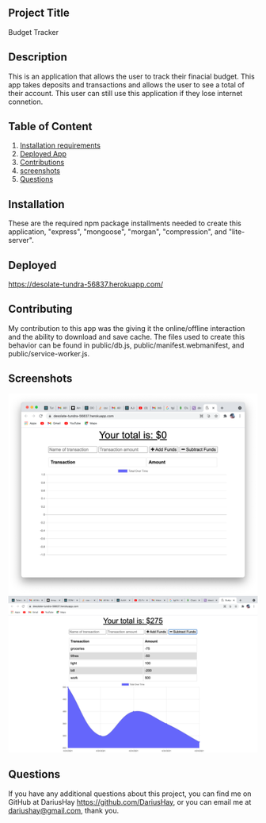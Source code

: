 ## Project Title

Budget Tracker

## Description

This is an application that allows the user to track their finacial budget. This app takes deposits and transactions and allows the user to see a total of their account. This user can still use this application if they lose internet connetion.

## Table of Content

1. [Installation requirements](#installation)
2. [Deployed App](#Deployed)
3. [Contributions](#contributing)
4. [screenshots](#Screenshots)
5. [Questions](#questions)

## Installation

These are the required npm package installments needed to create this application,
 "express", "mongoose", "morgan", "compression", and "lite-server". 

## Deployed

 https://desolate-tundra-56837.herokuapp.com/

## Contributing

My contribution to this app was the giving it the online/offline interaction and the ability to download and save cache. The files used to create this behavior can be found in public/db.js, public/manifest.webmanifest, and public/service-worker.js.

## Screenshots

![home](pics/home.png)
![transactions](pics/transactions.png)

## Questions

If you have any additional questions about this project, you can find me on GitHub at DariusHay https://github.com/DariusHay, or you can email me at dariushay@gmail.com, thank you.